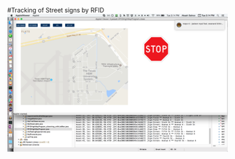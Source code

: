 #Tracking of Street signs by RFID
![Screen](https://github.com/akashatnitr/RFIDLabWindows/blob/master/RFIDLabReaderFinal/src/tryakash/Screen%20Shot%202017-02-07%20at%203.14.37%20PM.png?raw=true)
